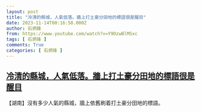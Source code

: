 ```yaml
---
layout: post
title: "冷清的縣城，人氣低落。牆上打土豪分田地的標語很是醒目"
date: 2023-11-14T00:16:58.000Z
author: 石炳鋒
from: https://www.youtube.com/watch?v=Y9OzwBlMSxc
tags: [ 石炳锋 ]
comments: True
categories: [ 石炳锋 ]
---
```

<!--1699921018000-->
[冷清的縣城，人氣低落。牆上打土豪分田地的標語很是醒目](https://www.youtube.com/watch?v=Y9OzwBlMSxc)
------

<div>
【湖南】沒有多少人氣的縣城，牆上依舊刷着打土豪分田地的標語。
</div>
